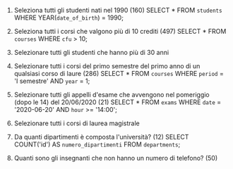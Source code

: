 1. Seleziona tutti gli studenti nati nel 1990 (160)
SELECT * 
FROM `students` 
WHERE YEAR(`date_of_birth`) = 1990;

2. Seleziona tutti i corsi che valgono più di 10 crediti (497)
SELECT * 
FROM `courses`
 WHERE `cfu` > 10;

3. Selezionare tutti gli studenti che hanno più di 30 anni

4. Selezionare tutti i corsi del primo semestre del primo anno di un qualsiasi corso di laure (286)
SELECT * 
FROM `courses` 
WHERE `period` = 'I semestre' 
AND `year` = 1;

5. Selezionare tutti gli appelli d'esame che avvengono nel pomeriggio (dopo le 14) del 20/06/2020 (21)
SELECT * 
FROM `exams` 
WHERE `date` = '2020-06-20' 
AND `hour` >= '14:00';

6. Selezionare tutti i corsi di laurea magistrale

7. Da quanti dipartimenti è composta l'università? (12)
SELECT COUNT('id') AS `numero_dipartimenti` 
FROM `departments`;

8. Quanti sono gli insegnanti che non hanno un numero di telefono? (50)